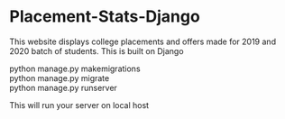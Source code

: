 # Placement-Stats-Django

This website displays college placements and offers made for 2019 and 2020 batch of students. This is built on Django<br>

python manage.py makemigrations
<br>
python manage.py migrate
<br>
python manage.py runserver
<br>

This will run your server on local host
